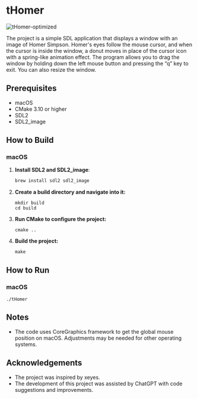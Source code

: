 # tHomer

![tHomer-optimized](https://github.com/user-attachments/assets/8d05abac-d67f-4922-87aa-b3ad8f234570)

The project is a simple SDL application that displays a window with an image of Homer Simpson. Homer's eyes follow the mouse cursor, and when the cursor is inside the window, a donut moves in place of the cursor icon with a spring-like animation effect. The program allows you to drag the window by holding down the left mouse button and pressing the “q” key to exit. You can also resize the window.

## Prerequisites
- macOS
- CMake 3.10 or higher
- SDL2
- SDL2_image

## How to Build

### macOS

1. **Install SDL2 and SDL2_image**:
    ```bash
    brew install sdl2 sdl2_image
    ```
2. **Create a build directory and navigate into it:**
    ```
    mkdir build
    cd build
    ```
3. **Run CMake to configure the project:**
    ```
    cmake ..
    ```
4. **Build the project:**
    ```
    make
    ````

## How to Run
### macOS
```
./tHomer
```



## Notes
- The code uses CoreGraphics framework to get the global mouse position on macOS. Adjustments may be needed for other operating systems.

## Acknowledgements
- The project was inspired by xeyes.
- The development of this project was assisted by ChatGPT with code suggestions and improvements.
